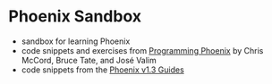 # Phoenix Sandbox
 - sandbox for learning Phoenix
 - code snippets and exercises from [Programming Phoenix](https://pragprog.com/book/phoenix/programming-phoenix) by Chris McCord, Bruce Tate, and José Valim
 - code snippets from the [Phoenix v1.3 Guides](https://hexdocs.pm/phoenix/overview.html)
 